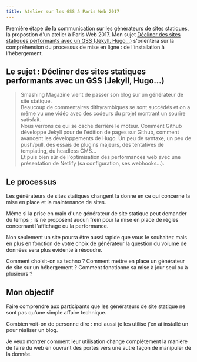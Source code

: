 ```yaml
---
title: Atelier sur les GSS à Paris Web 2017 
---
```


Première étape de la communication sur les générateurs de sites statiques, la propostion d'un atelier à Paris Web 2017. Mon sujet [Décliner des sites statiques performants avec un GSS (Jekyll, Hugo…)](https://www.paris-web.fr/2017/ateliers/decliner-des-sites-statiques-performants-avec-un-gss-jekyll-hugo.php) s'orientera sur la compréhension du processus de mise en ligne : de l'installation à l'hébergement.

## Le sujet : Décliner des sites statiques performants avec un GSS (Jekyll, Hugo…)

> Smashing Magazine vient de passer son blog sur un générateur de site statique.  
Beaucoup de commentaires dithyrambiques se sont succédés et on a même vu une vidéo avec des codeurs du projet montrant un sourire satisfait.  
Nous verrons ce qui se cache derrière le moteur. Comment Github développe Jekyll pour de l'édition de pages sur Github, comment avancent les développements de Hugo. Un peu de syntaxe, un peu de push/pull, des essais de plugins majeurs, des tentatives de templating, du headless CMS…  
Et puis bien sûr de l'optimisation des performances web avec une présentation de Netlify (sa configuration, ses webhooks…).

## Le processus

Les générateurs de sites statiques changent la donne en ce qui concerne la mise en place et la maintenance de sites.

Même si la prise en main d'une générateur de site statique peut demander du temps ; ils ne proposent aucun frein pour la mise en place de règles concernant l'affichage ou la performance.

Non seulement un site pourra être aussi rapide que vous le souhaitez mais en plus en fonction de votre choix de générateur la question du volume de données sera plus évidente à résoudre.

Comment choisit-on sa techno ? Comment mettre en place un générateur de site sur un hébergement ? Comment fonctionne sa mise à jour seul ou à plusieurs ?

## Mon objectif

Faire comprendre aux participants que les générateurs de site statique ne sont pas qu'une simple affaire technique.

Combien voit-on de personne dire : moi aussi je les utilise j'en ai installé un pour réaliser un blog.

Je veux montrer comment leur utilisation change complètement la manière de faire du web en ouvrant des portes vers une autre façon de manipuler de la donnée.
